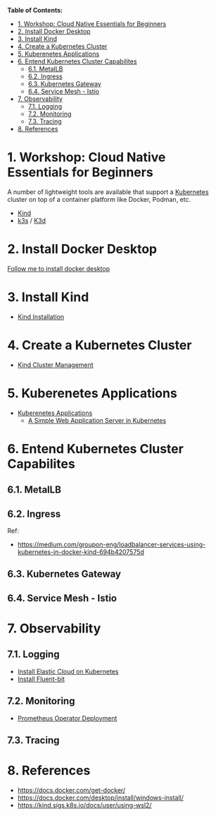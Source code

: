 **Table of Contents:**
- [1. Workshop: Cloud Native Essentials for Beginners](#1-workshop-cloud-native-essentials-for-beginners)
- [2. Install Docker Desktop](#2-install-docker-desktop)
- [3. Install Kind](#3-install-kind)
- [4. Create a Kubernetes Cluster](#4-create-a-kubernetes-cluster)
- [5. Kuberenetes Applications](#5-kuberenetes-applications)
- [6. Entend Kubernetes Cluster Capabilites](#6-entend-kubernetes-cluster-capabilites)
  - [6.1. MetalLB](#61-metallb)
  - [6.2. Ingress](#62-ingress)
  - [6.3. Kubernetes Gateway](#63-kubernetes-gateway)
  - [6.4. Service Mesh - Istio](#64-service-mesh---istio)
- [7. Observability](#7-observability)
  - [7.1. Logging](#71-logging)
  - [7.2. Monitoring](#72-monitoring)
  - [7.3. Tracing](#73-tracing)
- [8. References](#8-references)


# 1. Workshop: Cloud Native Essentials for Beginners

A number of lightweight tools are available that support a [Kubernetes](https://kubernetes.io/) cluster on top of a container platform like Docker, Podman, etc.

- [Kind](https://kind.sigs.k8s.io/)
- [k3s](https://k3s.io/) / [K3d](https://k3d.io/v5.6.3/)


# 2. Install Docker Desktop

[Follow me to install docker desktop](./installation/docker-desktop/install-docker-desktop.md)


# 3. Install Kind 

- [Kind Installation](./installation/kind/kind-installation.md)

# 4. Create a Kubernetes Cluster

- [Kind Cluster Management](./installation/kind/kind-cluster-management.md)


# 5. Kuberenetes Applications
- [Kuberenetes Applications](./docs/kubernetes-applications/README.md)
  - [A Simple Web Application Server in Kubernetes](./docs/kubernetes-applications/first-simple-application/README.md)


# 6. Entend Kubernetes Cluster Capabilites

## 6.1. MetalLB

## 6.2. Ingress

Ref:
- https://medium.com/groupon-eng/loadbalancer-services-using-kubernetes-in-docker-kind-694b4207575d


## 6.3. Kubernetes Gateway

## 6.4. Service Mesh - Istio


# 7. Observability

## 7.1. Logging
- [Install Elastic Cloud on Kubernetes](./installation/elastic-cloud/elastic-cloud-kubernetes-installation.md)
- [Install Fluent-bit](./installation/fluent-bit/fluent-bit-installation.md)

## 7.2. Monitoring
- [Prometheus Operator Deployment](./installation/prometheus/prometheus-install.md)


## 7.3. Tracing






# 8. References
- https://docs.docker.com/get-docker/
- https://docs.docker.com/desktop/install/windows-install/
- https://kind.sigs.k8s.io/docs/user/using-wsl2/